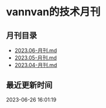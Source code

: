 # vannvan的技术月刊 
## 月刊目录
- [2023.06-月刊.md](https://github.com/vannvan/knowledge-garden/blob/master/Iteration/%E6%8A%80%E6%9C%AF%E6%9C%88%E6%8A%A5/2023.06-月刊.md)
- [2023.05-月刊.md](https://github.com/vannvan/knowledge-garden/blob/master/Iteration/%E6%8A%80%E6%9C%AF%E6%9C%88%E6%8A%A5/2023.05-月刊.md)
- [2023.04-月刊.md](https://github.com/vannvan/knowledge-garden/blob/master/Iteration/%E6%8A%80%E6%9C%AF%E6%9C%88%E6%8A%A5/2023.04-月刊.md)
## 最近更新时间 
 2023-06-26 16:01:19